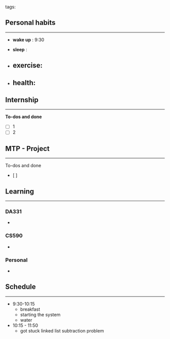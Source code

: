 tags: 
## Personal habits
--- 

- **wake up** : 9:30

- **sleep** :

-  **exercise**:
	- 

-  **health**: 
	- 



## Internship 
---
**To-dos and done**
- [ ] 1
- [ ] 2

## MTP - Project
--- 
To-dos and done
- [ ] 



## Learning
---
### DA331
- 

### CS590
- 

### Personal
- 

## Schedule
---
- 9:30-10:15
	- breakfast
	- starting the system 
	- water
- 10:15 - 11:50
	- got stuck linked list subtraction problem